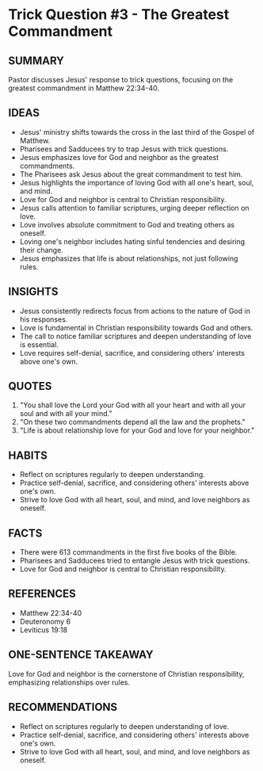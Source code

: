 # Trick Question #3 - The Greatest Commandment

## SUMMARY

Pastor discusses Jesus' response to trick questions, focusing on the greatest commandment in Matthew 22:34-40.

## IDEAS

- Jesus' ministry shifts towards the cross in the last third of the Gospel of Matthew.
- Pharisees and Sadducees try to trap Jesus with trick questions.
- Jesus emphasizes love for God and neighbor as the greatest commandments.
- The Pharisees ask Jesus about the great commandment to test him.
- Jesus highlights the importance of loving God with all one's heart, soul, and mind.
- Love for God and neighbor is central to Christian responsibility.
- Jesus calls attention to familiar scriptures, urging deeper reflection on love.
- Love involves absolute commitment to God and treating others as oneself.
- Loving one's neighbor includes hating sinful tendencies and desiring their change.
- Jesus emphasizes that life is about relationships, not just following rules.

## INSIGHTS

- Jesus consistently redirects focus from actions to the nature of God in his responses.
- Love is fundamental in Christian responsibility towards God and others.
- The call to notice familiar scriptures and deepen understanding of love is essential.
- Love requires self-denial, sacrifice, and considering others' interests above one's own.

## QUOTES

1. "You shall love the Lord your God with all your heart and with all your soul and with all your mind."
2. "On these two commandments depend all the law and the prophets."
3. "Life is about relationship love for your God and love for your neighbor."

## HABITS

- Reflect on scriptures regularly to deepen understanding.
- Practice self-denial, sacrifice, and considering others' interests above one's own.
- Strive to love God with all heart, soul, and mind, and love neighbors as oneself.

## FACTS

- There were 613 commandments in the first five books of the Bible.
- Pharisees and Sadducees tried to entangle Jesus with trick questions.
- Love for God and neighbor is central to Christian responsibility.

## REFERENCES

- Matthew 22:34-40
- Deuteronomy 6
- Leviticus 19:18

## ONE-SENTENCE TAKEAWAY

Love for God and neighbor is the cornerstone of Christian responsibility, emphasizing relationships over rules.

## RECOMMENDATIONS

- Reflect on scriptures regularly to deepen understanding of love.
- Practice self-denial, sacrifice, and considering others' interests above one's own.
- Strive to love God with all heart, soul, and mind, and love neighbors as oneself.
